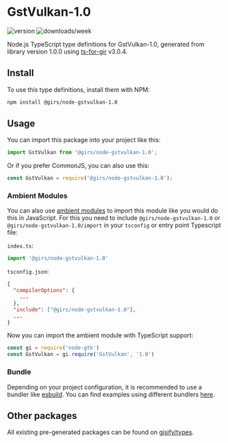 
# GstVulkan-1.0

![version](https://img.shields.io/npm/v/@girs/node-gstvulkan-1.0)
![downloads/week](https://img.shields.io/npm/dw/@girs/node-gstvulkan-1.0)


Node.js TypeScript type definitions for GstVulkan-1.0, generated from library version 1.0.0 using [ts-for-gir](https://github.com/gjsify/ts-for-gir) v3.0.4.


## Install

To use this type definitions, install them with NPM:
```bash
npm install @girs/node-gstvulkan-1.0
```

## Usage

You can import this package into your project like this:
```ts
import GstVulkan from '@girs/node-gstvulkan-1.0';
```

Or if you prefer CommonJS, you can also use this:
```ts
const GstVulkan = require('@girs/node-gstvulkan-1.0');
```

### Ambient Modules

You can also use [ambient modules](https://github.com/gjsify/ts-for-gir/tree/main/packages/cli#ambient-modules) to import this module like you would do this in JavaScript.
For this you need to include `@girs/node-gstvulkan-1.0` or `@girs/node-gstvulkan-1.0/import` in your `tsconfig` or entry point Typescript file:

`index.ts`:
```ts
import '@girs/node-gstvulkan-1.0'
```

`tsconfig.json`:
```json
{
  "compilerOptions": {
    ...
  },
  "include": ["@girs/node-gstvulkan-1.0"],
  ...
}
```

Now you can import the ambient module with TypeScript support: 

```ts
const gi = require('node-gtk')
const GstVulkan = gi.require('GstVulkan', '1.0')
```


### Bundle

Depending on your project configuration, it is recommended to use a bundler like [esbuild](https://esbuild.github.io/). You can find examples using different bundlers [here](https://github.com/gjsify/ts-for-gir/tree/main/examples).

## Other packages

All existing pre-generated packages can be found on [gjsify/types](https://github.com/gjsify/types).

